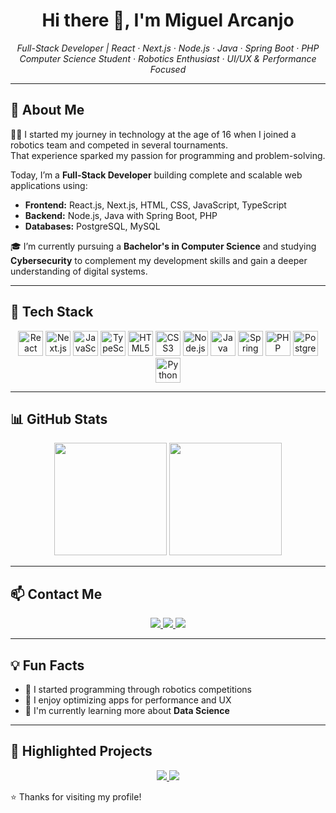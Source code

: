 <h1 align="center">Hi there 👋, I'm Miguel Arcanjo</h1>

<p align="center">
  <em>Full-Stack Developer | React · Next.js · Node.js · Java · Spring Boot · PHP</em><br />
  <em>Computer Science Student · Robotics Enthusiast · UI/UX & Performance Focused</em>
</p>

---

## 🚀 About Me

👨‍💻 I started my journey in technology at the age of 16 when I joined a robotics team and competed in several tournaments.  
That experience sparked my passion for programming and problem-solving.

Today, I’m a **Full-Stack Developer** building complete and scalable web applications using:

- **Frontend:** React.js, Next.js, HTML, CSS, JavaScript, TypeScript  
- **Backend:** Node.js, Java with Spring Boot, PHP  
- **Databases:** PostgreSQL, MySQL

🎓 I’m currently pursuing a **Bachelor's in Computer Science** and studying **Cybersecurity** to complement my development skills and gain a deeper understanding of digital systems.

---

## 🧰 Tech Stack

<p align="center">
  <img src="https://cdn.jsdelivr.net/gh/devicons/devicon/icons/react/react-original.svg" height="40" alt="React" />
  <img src="https://cdn.jsdelivr.net/gh/devicons/devicon/icons/nextjs/nextjs-original.svg" height="40" alt="Next.js" />
  <img src="https://cdn.jsdelivr.net/gh/devicons/devicon/icons/javascript/javascript-original.svg" height="40" alt="JavaScript" />
  <img src="https://cdn.jsdelivr.net/gh/devicons/devicon/icons/typescript/typescript-original.svg" height="40" alt="TypeScript" />
  <img src="https://cdn.jsdelivr.net/gh/devicons/devicon/icons/html5/html5-original.svg" height="40" alt="HTML5" />
  <img src="https://cdn.jsdelivr.net/gh/devicons/devicon/icons/css3/css3-original.svg" height="40" alt="CSS3" />
  <img src="https://cdn.jsdelivr.net/gh/devicons/devicon/icons/nodejs/nodejs-original.svg" height="40" alt="Node.js" />
  <img src="https://cdn.jsdelivr.net/gh/devicons/devicon/icons/java/java-original.svg" height="40" alt="Java" />
  <img src="https://cdn.jsdelivr.net/gh/devicons/devicon/icons/spring/spring-original.svg" height="40" alt="Spring Boot" />
  <img src="https://cdn.jsdelivr.net/gh/devicons/devicon/icons/php/php-original.svg" height="40" alt="PHP" />
  <img src="https://cdn.jsdelivr.net/gh/devicons/devicon/icons/postgresql/postgresql-original.svg" height="40" alt="PostgreSQL" />
  <img src="https://cdn.jsdelivr.net/gh/devicons/devicon/icons/python/python-original.svg" height="40" alt="Python" />
</p>

---

## 📊 GitHub Stats

<p align="center">
  <img src="https://github-readme-stats.vercel.app/api?username=MiguellArcanjo&show_icons=true&theme=tokyonight" height="180" />
  <img src="https://github-readme-stats.vercel.app/api/top-langs/?username=MiguellArcanjo&layout=compact&theme=tokyonight" height="180"/>
</p>

---

## 📫 Contact Me

<p align="center">
  <a href="https://www.linkedin.com/in/miguel-arcanjob/" target="_blank">
    <img src="https://img.shields.io/badge/LinkedIn-blue?style=for-the-badge&logo=linkedin&logoColor=white" />
  </a>
  <a href="mailto:contato.miguelarcanjo2305@gmail.com" target="_blank">
    <img src="https://img.shields.io/badge/Gmail-D14836?style=for-the-badge&logo=gmail&logoColor=white" />
  </a>
  <a href="https://www.instagram.com/miguel_4rcanjo" target="_blank">
    <img src="https://img.shields.io/badge/Instagram-E4405F?style=for-the-badge&logo=instagram&logoColor=white" />
  </a>
</p>

---

## 💡 Fun Facts

- 🤖 I started programming through robotics competitions  
- 🎯 I enjoy optimizing apps for performance and UX  
- 🌱 I'm currently learning more about **Data Science**

---

## 💼 Highlighted Projects

<p align="center">

  <a href="https://github.com/MiguellArcanjo/MyMoney" target="_blank">
    <img src="https://github-readme-stats.vercel.app/api/pin/?username=MiguellArcanjo&repo=MyMoney&theme=tokyonight" />
  </a>

  <a href="https://github.com/MiguellArcanjo/Portfolio_Marcos" target="_blank">
    <img src="https://github-readme-stats.vercel.app/api/pin/?username=MiguellArcanjo&repo=Portfolio_Marcos&theme=tokyonight" />
  </a>
  
</p>

⭐️ Thanks for visiting my profile!
